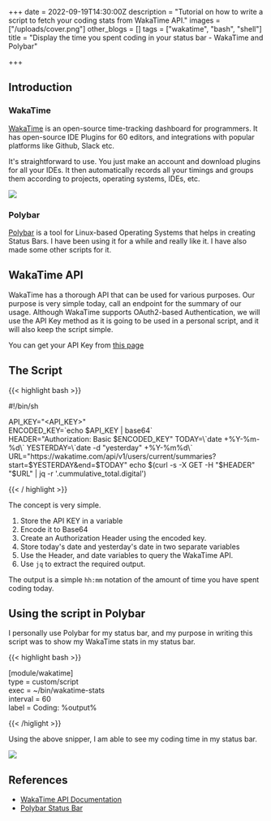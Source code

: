 +++
date = 2022-09-19T14:30:00Z
description = "Tutorial on how to write a script to fetch your coding stats from WakaTime API."
images = ["/uploads/cover.png"]
other_blogs = []
tags = ["wakatime", "bash", "shell"]
title = "Display the time you spent coding in your status bar - WakaTime and Polybar"

+++
## Introduction

### WakaTime

[WakaTime](https://wakatime.com/) is an open-source time-tracking dashboard for programmers. It has open-source IDE Plugins for 60 editors, and integrations with popular platforms like Github, Slack etc.

It's straightforward to use. You just make an account and download plugins for all your IDEs. It then automatically records all your timings and groups them according to projects, operating systems, IDEs, etc.

![](/uploads/2022-09-19-175752_2335x1001_scrot.png)

### Polybar

[Polybar](https://polybar.github.io/) is a tool for Linux-based Operating Systems that helps in creating Status Bars. I have been using it for a while and really like it. I have also made some other scripts for it. 

## WakaTime API

WakaTime has a thorough API that can be used for various purposes. Our purpose is very simple today, call an endpoint for the summary of our usage. Although WakaTime supports OAuth2-based Authentication, we will use the API Key method as it is going to be used in a personal script, and it will also keep the script simple.

You can get your API Key from [this page](https://wakatime.com/settings/api-key)

## The Script

{{< highlight bash >}}

\#!/bin/sh

API_KEY="<API_KEY>"  
ENCODED_KEY=\`echo $API_KEY | base64\`  
HEADER="Authorization: Basic $ENCODED_KEY"  
TODAY=\`date +%Y-%m-%d\`  
YESTERDAY=\`date -d "yesterday" +%Y-%m%d\`  
URL="https://wakatime.com/api/v1/users/current/summaries?start=$YESTERDAY&end=$TODAY"
echo $(curl -s -X GET -H "$HEADER" "$URL" | jq -r '.cummulative_total.digital')

{{< / highlight >}}

The concept is very simple.

1. Store the API KEY in a variable
2. Encode it to Base64
3. Create an Authorization Header using the encoded key.
4. Store today's date and yesterday's date in two separate variables
5. Use the Header, and date variables to query the WakaTime API.
6. Use `jq` to extract the required output.

The output is a simple `hh:mm` notation of the amount of time you have spent coding today.

## Using the script in Polybar

I personally use Polybar for my status bar, and my purpose in writing this script was to show my WakaTime stats in my status bar.

{{< highlight bash >}}

\[module/wakatime\]  
type = custom/script  
exec = \~/bin/wakatime-stats  
interval = 60  
label = Coding: %output%

{{< /higlight >}}

Using the above snipper, I am able to see my coding time in my status bar.

![](/uploads/2022-09-19-175804_248x42_scrot.png)

## References

* [WakaTime API Documentation](https://wakatime.com/developers)
* [Polybar Status Bar]()
